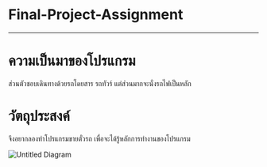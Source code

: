 # Final-Project-Assignment
_______________________________________________
# ความเป็นมาของโปรแกรม
ส่วนตัวชอบเดินทางด้วยรถโดยสาร รถทัวร์ แต่ส่วนมากจะนั่งรถไฟเป็นหลัก

# วัตถุประสงค์
จึงอยากลองทำโปรแกรมขายตั๋วรถ เพื่อจะได้รู้หลักการทำงานของโปรแกรม


![Untitled Diagram](https://user-images.githubusercontent.com/96225098/164637452-863bb1dd-3256-4b77-b70f-41cc16196ceb.jpg)
